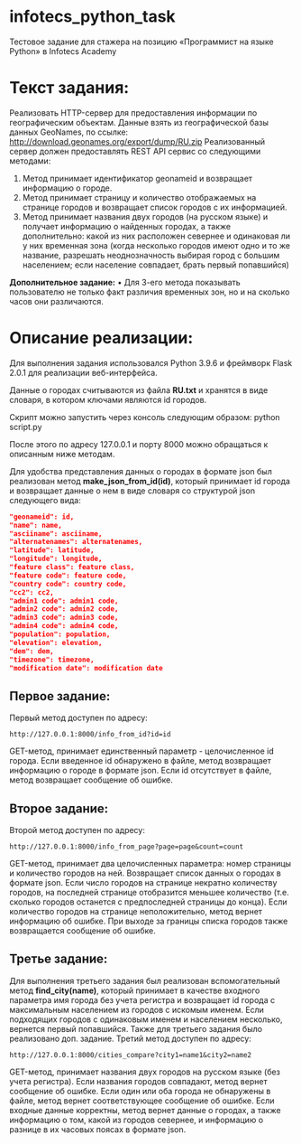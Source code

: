 # infotecs_python_task
Тестовое задание для стажера на позицию «Программист на языке Python» в Infotecs Academy
# Текст задания:
Реализовать HTTP-сервер для предоставления информации по географическим объектам.
Данные взять из географической базы данных GeoNames, по ссылке: http://download.geonames.org/export/dump/RU.zip
Реализованный сервер должен предоставлять REST API сервис со следующими методами:
1.	Метод принимает идентификатор geonameid и возвращает информацию о городе.
2.	Метод принимает страницу и количество отображаемых на странице городов и возвращает список городов с их информацией. 
3.	Метод принимает названия двух городов (на русском языке) и получает информацию о найденных городах, а также дополнительно: какой из них расположен севернее и одинаковая ли у них временная зона (когда несколько городов имеют одно и то же название, разрешать неоднозначность выбирая город с большим населением; если население совпадает, брать первый попавшийся)

**Дополнительное задание:** 
•	Для 3-его метода показывать пользователю не только факт различия временных зон, но и на сколько часов они различаются.

# Описание реализации:
Для выполнения задания использовался Python 3.9.6 и фреймворк Flask 2.0.1 для реализации веб-интерфейса.

Данные о городах считываются из файла **RU.txt** и хранятся в виде словаря, в котором ключами являются id городов.

Скрипт можно запустить через консоль следующим образом: python script.py

После этого по адресу 127.0.0.1 и порту 8000 можно обращаться к описанным ниже методам.

Для удобства представления данных о городах в формате json был реализован метод **make_json_from_id(id)**, который принимает id города и возвращает данные о нем в виде словаря со структурой json следующего вида:
```json
"geonameid": id,
"name": name,
"asciiname": asciiname,
"alternatenames": alternatenames,
"latitude": latitude,
"longitude": longitude,
"feature class": feature class,
"feature code": feature code,
"country code": country code,
"cc2": cc2,
"admin1 code": admin1 code,
"admin2 code": admin2 code,
"admin3 code": admin3 code,
"admin4 code": admin4 code,
"population": population,
"elevation": elevation,
"dem": dem,
"timezone": timezone,
"modification date": modification date
```
## Первое задание:
Первый метод доступен по адресу:
```
http://127.0.0.1:8000/info_from_id?id=id
```
GET-метод, принимает единственный параметр - целочисленное id города.
Если введенное id обнаружено в файле, метод возвращает информацию о городе в формате json.
Если id отсутствует в файле, метод возвращает сообщение об ошибке.

## Второе задание:
Второй метод доступен по адресу:
```
http://127.0.0.1:8000/info_from_page?page=page&count=count
```
GET-метод, принимает два целочисленных параметра: номер страницы и количество городов на ней.
Возвращает список данных о городах в формате json.
Если число городов на странице некратно количеству городов, на последней странице отобразится меньшее  количество (т.е. сколько городов останется с предпоследней страницы до конца).
Если количество городов на странице неположительно, метод вернет информацию об ошибке.
При выходе за границы списка городов также возвращается сообщение об ошибке.

## Третье задание:
Для выполнения третьего задания был реализован вспомогательный метод **find_city(name)**, который принимает в качестве входного параметра имя города без учета регистра и возвращает id города с максимальным населением из городов с искомым именем. Если подходящих городов с одинаковым именем и населением несколько, вернется первый попавшийся.
Также для третьего задания было реализовано доп. задание.
Третий метод доступен по адресу:
```
http://127.0.0.1:8000/cities_compare?city1=name1&city2=name2
```
GET-метод, принимает названия двух городов на русском языке (без учета регистра).
Если названия городов совпадают, метод вернет сообщение об ошибке.
Если один или оба города не обнаружены в файле, метод вернет соответствующее сообщение об ошибке.
Если входные данные корректны, метод вернет данные о городах, а также информацию о том, какой из городов севернее, и информацию о разнице в их часовых поясах в формате json.
